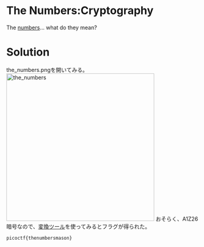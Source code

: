 # The Numbers:Cryptography

The [numbers]()... what do they mean?

# Solution

the_numbers.pngを開いてみる。
<img width="387" alt="the_numbers" src="https://github.com/user-attachments/assets/09ea5166-55bf-4217-99a6-337c615741a4">
おそらく、A1Z26暗号なので、[変換ツール](https://planetcalc.com/4884/)を使ってみるとフラグが得られた。

`picoctf{thenumbersmason}`

